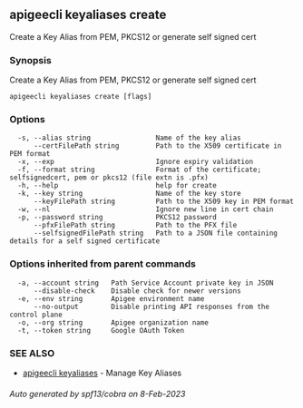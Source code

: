 ## apigeecli keyaliases create

Create a Key Alias from PEM, PKCS12 or generate self signed cert

### Synopsis

Create a Key Alias from PEM, PKCS12 or generate self signed cert

```
apigeecli keyaliases create [flags]
```

### Options

```
  -s, --alias string                Name of the key alias
      --certFilePath string         Path to the X509 certificate in PEM format
  -x, --exp                         Ignore expiry validation
  -f, --format string               Format of the certificate; selfsignedcert, pem or pkcs12 (file extn is .pfx)
  -h, --help                        help for create
  -k, --key string                  Name of the key store
      --keyFilePath string          Path to the X509 key in PEM format
  -w, --nl                          Ignore new line in cert chain
  -p, --password string             PKCS12 password
      --pfxFilePath string          Path to the PFX file
      --selfsignedFilePath string   Path to a JSON file containing details for a self signed certificate
```

### Options inherited from parent commands

```
  -a, --account string   Path Service Account private key in JSON
      --disable-check    Disable check for newer versions
  -e, --env string       Apigee environment name
      --no-output        Disable printing API responses from the control plane
  -o, --org string       Apigee organization name
  -t, --token string     Google OAuth Token
```

### SEE ALSO

* [apigeecli keyaliases](apigeecli_keyaliases.md)	 - Manage Key Aliases

###### Auto generated by spf13/cobra on 8-Feb-2023
